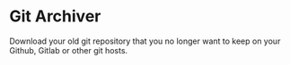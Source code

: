 # Git Archiver

Download your old git repository that you no longer want to keep on your Github, Gitlab or other git hosts.
